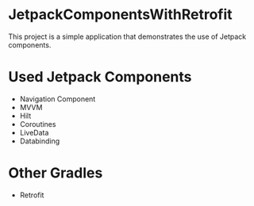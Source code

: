 # JetpackComponentsWithRetrofit

This project is a simple application that demonstrates the use of Jetpack components.

# Used Jetpack Components
* Navigation Component
* MVVM
* Hilt
* Coroutines
* LiveData
* Databinding
# Other Gradles
* Retrofit

